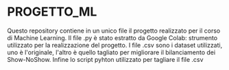 # PROGETTO_ML
Questo repository contiene in un unico file il progetto realizzato per il corso di Machine Learning.
Il file .py è stato estratto da Google Colab: strumento utilizzato per la realizzazione del progetto.
I file .csv sono i dataset utilizzati, uno è l'originale, l'altro è quello tagliato per migliorare il bilanciamento dei Show-NoShow. 
Infine lo script pyhton utilizzato per tagliare il file .csv
